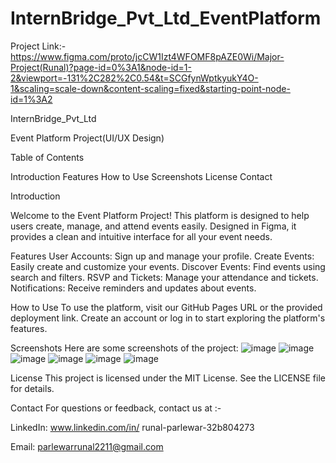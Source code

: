 # InternBridge_Pvt_Ltd_EventPlatform

Project Link:- https://www.figma.com/proto/jcCW1Izt4WFOMF8pAZE0Wi/Major-Project(Runal)?page-id=0%3A1&node-id=1-2&viewport=-131%2C282%2C0.54&t=SCGfynWptkyukY4O-1&scaling=scale-down&content-scaling=fixed&starting-point-node-id=1%3A2

InternBridge_Pvt_Ltd

Event Platform Project(UI/UX Design)

Table of Contents

Introduction
Features
How to Use
Screenshots
License
Contact

Introduction

Welcome to the Event Platform Project! This platform is designed to help users create, manage, and attend events easily. Designed in Figma, it provides a clean and intuitive interface for all your event needs.

Features
User Accounts: Sign up and manage your profile.
Create Events: Easily create and customize your events.
Discover Events: Find events using search and filters.
RSVP and Tickets: Manage your attendance and tickets.
Notifications: Receive reminders and updates about events.

How to Use
To use the platform, visit our GitHub Pages URL or the provided deployment link. Create an account or log in to start exploring the platform's features.

Screenshots
Here are some screenshots of the project:
![image](https://github.com/Runal-Parlewar/InternBridge_Pvt_Ltd_EventPlatform/assets/174642736/373012ed-4a06-4551-8f3c-18a4f83b254f)
![image](https://github.com/Runal-Parlewar/InternBridge_Pvt_Ltd_EventPlatform/assets/174642736/1644d647-a9c3-47ce-b535-d5f9878160cb)
![image](https://github.com/Runal-Parlewar/InternBridge_Pvt_Ltd_EventPlatform/assets/174642736/73bd9656-caf6-4764-9848-f9a25d966abc)
![image](https://github.com/Runal-Parlewar/InternBridge_Pvt_Ltd_EventPlatform/assets/174642736/659180f3-148c-45eb-a18c-d134b0fddec5)
![image](https://github.com/Runal-Parlewar/InternBridge_Pvt_Ltd_EventPlatform/assets/174642736/7f0c6113-862c-4305-852e-a623e5d3821b)
![image](https://github.com/Runal-Parlewar/InternBridge_Pvt_Ltd_EventPlatform/assets/174642736/f72b24ae-37dd-4a02-8094-908a0f31c289)

License
This project is licensed under the MIT License. See the LICENSE file for details.

Contact
For questions or feedback, contact us at :-

LinkedIn: www.linkedin.com/in/
runal-parlewar-32b804273

Email: parlewarrunal2211@gmail.com

